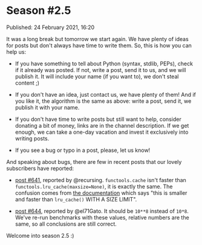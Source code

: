 # Season #2.5

Published: 24 February 2021, 16:20

It was a long break but tomorrow we start again. We have plenty of ideas for posts but don't always have time to write them. So, this is how you can help us:

+ If you have something to tell about Python (syntax, stdlib, PEPs), check if it already was posted. If not, write a post, send it to us, and we will publish it. It will include your name (if you want to), we don't steal content ;)

+ If you don't have an idea, just contact us, we have plenty of them! And if you like it, the algorithm is the same as above: write a post, send it, we publish it with your name.

+ If you don't have time to write posts but still want to help, consider donating a bit of money, links are in the channel description. If we get enough, we can take a one-day vacation and invest it exclusively into writing posts.

+ If you see a bug or typo in a post, please, let us know!

And speaking about bugs, there are few in recent posts that our lovely subscribers have reported:

+ [post #641](https://t.me/pythonetc/641), reported by @recursing. `functools.cache` isn't faster than `functools.lru_cache(maxsize=None)`, it is exactly the same. The confusion comes from [the documentation](https://docs.python.org/3/library/functools.html#functools.cache) which says "this is smaller and faster than `lru_cache()` WITH A SIZE LIMIT".

+ [post #644](https://t.me/pythonetc/644), reported by @el71Gato. It should be `10**8` instead of `10*8`. We've re-run benchmarks with these values, relative numbers are the same, so all conclusions are still correct.

Welcome into season 2.5 :)
